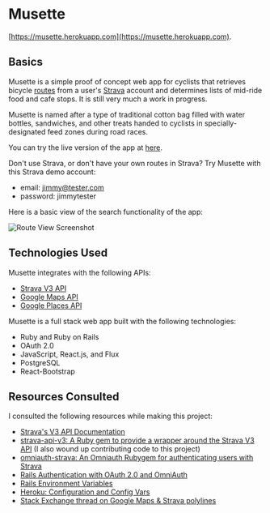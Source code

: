 # Musette

[https://musette.herokuapp.com](https://musette.herokuapp.com).

## Basics

Musette is a simple proof of concept web app for cyclists that retrieves bicycle [routes](https://www.strava.com/routes) from a user's [Strava](https://www.strava.com) account and determines lists of mid-ride food and cafe stops. It is still very much a work in progress.

Musette is named after a type of traditional cotton bag filled with water bottles, sandwiches, and other treats handed to cyclists in specially-designated feed zones during road races.

You can try the live version of the app at [here](https://musette.herokuapp.com).

Don't use Strava, or don't have your own routes in Strava?
Try Musette with this Strava demo account:

- email: jimmy@tester.com
- password: jimmytester

Here is a basic view of the search functionality of the app:

![Route View Screenshot](http://res.cloudinary.com/dz5btfj9w/image/upload/c_scale,w_600/v1463030235/musette_place_tabs_screenshot_g3oxnj.png)

## Technologies Used

Musette integrates with the following APIs:

- [Strava V3 API](https://strava.github.io/api/)
- [Google Maps API](https://developers.google.com/maps/)
- [Google Places API](https://developers.google.com/places/)

Musette is a full stack web app built with the following technologies:

- Ruby and Ruby on Rails
- OAuth 2.0
- JavaScript, React.js, and Flux
- PostgreSQL
- React-Bootstrap

## Resources Consulted

I consulted the following resources while making this project:

- [Strava's V3 API Documentation](https://strava.github.io/api/v3/)
- [strava-api-v3: A Ruby gem to provide a wrapper around the Strava V3 API](https://github.com/jaredholdcroft/strava-api-v3) (I also wound up contributing code to this project)
- [omniauth-strava: An Omniauth Rubygem for authenticating users with Strava](https://github.com/thogg4/omniauth-strava)
- [Rails Authentication with OAuth 2.0 and OmniAuth](http://www.sitepoint.com/rails-authentication-oauth-2-0-omniauth/)
- [Rails Environment Variables](http://railsapps.github.io/rails-environment-variables.html)
- [Heroku: Configuration and Config Vars](https://devcenter.heroku.com/articles/config-vars)
- [Stack Exchange thread on Google Maps & Strava polylines](http://gis.stackexchange.com/questions/83550/google-maps-decoded-polylines-showing-up-incorrectly)
